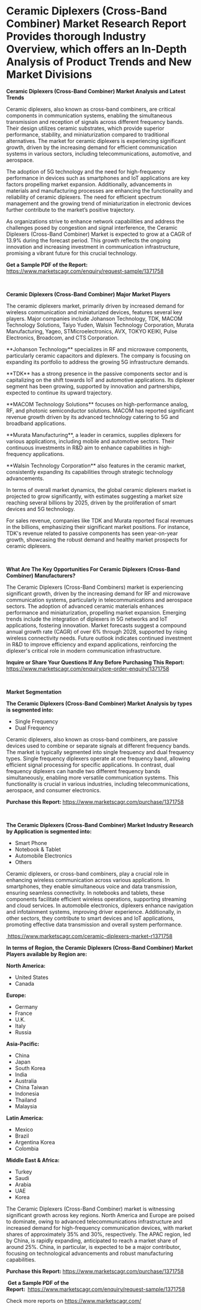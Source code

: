 <p><h1>Ceramic Diplexers (Cross-Band Combiner) Market Research Report Provides thorough Industry Overview, which offers an In-Depth Analysis of Product Trends and New Market Divisions</h1></p><p><strong>Ceramic Diplexers (Cross-Band Combiner) Market Analysis and Latest Trends</strong></p>
<p><p>Ceramic diplexers, also known as cross-band combiners, are critical components in communication systems, enabling the simultaneous transmission and reception of signals across different frequency bands. Their design utilizes ceramic substrates, which provide superior performance, stability, and miniaturization compared to traditional alternatives. The market for ceramic diplexers is experiencing significant growth, driven by the increasing demand for efficient communication systems in various sectors, including telecommunications, automotive, and aerospace.</p><p>The adoption of 5G technology and the need for high-frequency performance in devices such as smartphones and IoT applications are key factors propelling market expansion. Additionally, advancements in materials and manufacturing processes are enhancing the functionality and reliability of ceramic diplexers. The need for efficient spectrum management and the growing trend of miniaturization in electronic devices further contribute to the market’s positive trajectory.</p><p>As organizations strive to enhance network capabilities and address the challenges posed by congestion and signal interference, the Ceramic Diplexers (Cross-Band Combiner) Market is expected to grow at a CAGR of 13.9% during the forecast period. This growth reflects the ongoing innovation and increasing investment in communication infrastructure, promising a vibrant future for this crucial technology.</p></p>
<p><strong>Get a Sample PDF of the Report:&nbsp;</strong> <a href="https://www.marketscagr.com/enquiry/request-sample/1371758?utm_campaign=2822&utm_medium=2&utm_source=Github&utm_content=ia&utm_term=22032025&utm_id=ceramic-diplexers-cross-band-combiner">https://www.marketscagr.com/enquiry/request-sample/1371758</a></p>
<p>&nbsp;</p>
<p><strong>Ceramic Diplexers (Cross-Band Combiner) Major Market Players</strong></p>
<p><p>The ceramic diplexers market, primarily driven by increased demand for wireless communication and miniaturized devices, features several key players. Major companies include Johanson Technology, TDK, MACOM Technology Solutions, Taiyo Yuden, Walsin Technology Corporation, Murata Manufacturing, Yageo, STMicroelectronics, AVX, TOKYO KEIKI, Pulse Electronics, Broadcom, and CTS Corporation. </p><p>**Johanson Technology** specializes in RF and microwave components, particularly ceramic capacitors and diplexers. The company is focusing on expanding its portfolio to address the growing 5G infrastructure demands.</p><p>**TDK** has a strong presence in the passive components sector and is capitalizing on the shift towards IoT and automotive applications. Its diplexer segment has been growing, supported by innovation and partnerships, expected to continue its upward trajectory.</p><p>**MACOM Technology Solutions** focuses on high-performance analog, RF, and photonic semiconductor solutions. MACOM has reported significant revenue growth driven by its advanced technology catering to 5G and broadband applications.</p><p>**Murata Manufacturing**, a leader in ceramics, supplies diplexers for various applications, including mobile and automotive sectors. Their continuous investments in R&D aim to enhance capabilities in high-frequency applications. </p><p>**Walsin Technology Corporation** also features in the ceramic market, consistently expanding its capabilities through strategic technology advancements.</p><p>In terms of overall market dynamics, the global ceramic diplexers market is projected to grow significantly, with estimates suggesting a market size reaching several billions by 2025, driven by the proliferation of smart devices and 5G technology.</p><p>For sales revenue, companies like TDK and Murata reported fiscal revenues in the billions, emphasizing their significant market positions. For instance, TDK's revenue related to passive components has seen year-on-year growth, showcasing the robust demand and healthy market prospects for ceramic diplexers.</p></p>
<p>&nbsp;</p>
<p><strong>What Are The Key Opportunities For Ceramic Diplexers (Cross-Band Combiner) Manufacturers?</strong></p>
<p><p>The Ceramic Diplexers (Cross-Band Combiners) market is experiencing significant growth, driven by the increasing demand for RF and microwave communication systems, particularly in telecommunications and aerospace sectors. The adoption of advanced ceramic materials enhances performance and miniaturization, propelling market expansion. Emerging trends include the integration of diplexers in 5G networks and IoT applications, fostering innovation. Market forecasts suggest a compound annual growth rate (CAGR) of over 6% through 2028, supported by rising wireless connectivity needs. Future outlook indicates continued investment in R&D to improve efficiency and expand applications, reinforcing the diplexer's critical role in modern communication infrastructure.</p></p>
<p><strong>Inquire or Share Your Questions If Any Before Purchasing This Report:</strong> <a href="https://www.marketscagr.com/enquiry/pre-order-enquiry/1371758?utm_campaign=2822&utm_medium=2&utm_source=Github&utm_content=ia&utm_term=22032025&utm_id=ceramic-diplexers-cross-band-combiner">https://www.marketscagr.com/enquiry/pre-order-enquiry/1371758</a></p>
<p>&nbsp;</p>
<p><strong>Market Segmentation</strong></p>
<p><strong>The Ceramic Diplexers (Cross-Band Combiner) Market Analysis by types is segmented into:</strong></p>
<p><ul><li>Single Frequency</li><li>Dual Frequency</li></ul></p>
<p><p>Ceramic diplexers, also known as cross-band combiners, are passive devices used to combine or separate signals at different frequency bands. The market is typically segmented into single frequency and dual frequency types. Single frequency diplexers operate at one frequency band, allowing efficient signal processing for specific applications. In contrast, dual frequency diplexers can handle two different frequency bands simultaneously, enabling more versatile communication systems. This functionality is crucial in various industries, including telecommunications, aerospace, and consumer electronics.</p></p>
<p><strong>Purchase this Report:&nbsp;</strong><a href="https://www.marketscagr.com/purchase/1371758?utm_campaign=2822&utm_medium=2&utm_source=Github&utm_content=ia&utm_term=22032025&utm_id=ceramic-diplexers-cross-band-combiner">https://www.marketscagr.com/purchase/1371758</a></p>
<p>&nbsp;</p>
<p><strong>The Ceramic Diplexers (Cross-Band Combiner) Market Industry Research by Application is segmented into:</strong></p>
<p><ul><li>Smart Phone</li><li>Notebook & Tablet</li><li>Automobile Electronics</li><li>Others</li></ul></p>
<p><p>Ceramic diplexers, or cross-band combiners, play a crucial role in enhancing wireless communication across various applications. In smartphones, they enable simultaneous voice and data transmission, ensuring seamless connectivity. In notebooks and tablets, these components facilitate efficient wireless operations, supporting streaming and cloud services. In automobile electronics, diplexers enhance navigation and infotainment systems, improving driver experience. Additionally, in other sectors, they contribute to smart devices and IoT applications, promoting effective data transmission and overall system performance.</p></p>
<p><a href="https://www.marketscagr.com/ceramic-diplexers-market-r1371758?utm_campaign=2822&utm_medium=2&utm_source=Github&utm_content=ia&utm_term=22032025&utm_id=ceramic-diplexers-cross-band-combiner">&nbsp;https://www.marketscagr.com/ceramic-diplexers-market-r1371758</a></p>
<p><strong>In terms of Region, the Ceramic Diplexers (Cross-Band Combiner) Market Players available by Region are:</strong></p>
<p>
    <p> <strong> North America: </strong>
        <ul>
            <li>United States</li>
            <li>Canada</li>
        </ul>
        </p> 
    <p> <strong> Europe: </strong>
        <ul>
            <li>Germany</li>
            <li>France</li>
            <li>U.K.</li>
            <li>Italy</li>
            <li>Russia</li>
        </ul>
        </p> 
    <p> <strong> Asia-Pacific: </strong>
        <ul>
            <li>China</li>
            <li>Japan</li>
            <li>South Korea</li>
            <li>India</li>
            <li>Australia</li>
            <li>China Taiwan</li>
            <li>Indonesia</li>
            <li>Thailand</li>
            <li>Malaysia</li>
        </ul>
        </p> 
    <p> <strong> Latin America: </strong>
        <ul>
            <li>Mexico</li>
            <li>Brazil</li>
            <li>Argentina Korea</li>
            <li>Colombia</li>
        </ul>
        </p> 
    <p> <strong> Middle East & Africa: </strong>
        <ul>
            <li>Turkey</li>
            <li>Saudi</li>
            <li>Arabia</li>
            <li>UAE</li>
            <li>Korea</li>
        </ul>
    </p>
    </p>
<p><p>The Ceramic Diplexers (Cross-Band Combiner) market is witnessing significant growth across key regions. North America and Europe are poised to dominate, owing to advanced telecommunications infrastructure and increased demand for high-frequency communication devices, with market shares of approximately 35% and 30%, respectively. The APAC region, led by China, is rapidly expanding, anticipated to reach a market share of around 25%. China, in particular, is expected to be a major contributor, focusing on technological advancements and robust manufacturing capabilities.</p></p>
<p><strong>Purchase this Report: </strong><a href="https://www.marketscagr.com/purchase/1371758?utm_campaign=2822&utm_medium=2&utm_source=Github&utm_content=ia&utm_term=22032025&utm_id=ceramic-diplexers-cross-band-combiner">https://www.marketscagr.com/purchase/1371758</a></p>
<p>&nbsp;<strong>Get a Sample PDF of the Report:&nbsp;&nbsp;</strong><a href="https://www.marketscagr.com/enquiry/request-sample/1371758?utm_campaign=2822&utm_medium=2&utm_source=Github&utm_content=ia&utm_term=22032025&utm_id=ceramic-diplexers-cross-band-combiner">https://www.marketscagr.com/enquiry/request-sample/1371758</a></p>
<p><strong></strong></p>
<p>Check more reports on <a href="https://www.marketscagr.com/?utm_campaign=2822&utm_medium=2&utm_source=Github&utm_content=ia&utm_term=22032025&utm_id=ceramic-diplexers-cross-band-combiner">https://www.marketscagr.com/</a></p>